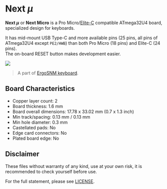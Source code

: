 # Next *μ*
**Next *μ*** or **Next Micro** is a Pro Micro/[Elite-C](https://deskthority.net/wiki/Elite-C) compatible ATmega32U4 board, specialized design for keyboards.

It has mid-mount USB Type-C and more available pins (25 pins, all pins of ATmega32U4 except `PE2/HWB`) than both Pro Micro (18 pins) and Elite-C (24 pins).  
The on-board RESET button makes development easier.

![](https://i.imgur.com/b0bpwNm.png)

> A part of [ErgoSNM keyboard](https://github.com/ziteh/ergo-snm-keyboard).

## Board Characteristics

- Copper layer count: 2
- Board thickness: 1.6 mm
- Board overall dimensions: 17.78 x 33.02 mm (0.7 x 1.3 inch)
- Min track/spacing: 0.13 mm / 0.13 mm
- Min hole diameter: 0.3 mm
- Castellated pads: No
- Edge card connectors: No
- Plated board edge: No

## Disclaimer

These files without warranty of any kind, use at your own risk, it is recommended to check yourself before use.

For the full statement, please see [LICENSE](./LISENSE).